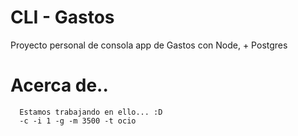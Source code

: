 # CLI - Gastos

Proyecto personal de consola app de Gastos con Node, + Postgres

# Acerca de..
```
  Estamos trabajando en ello... :D
  -c -i 1 -g -m 3500 -t ocio
```